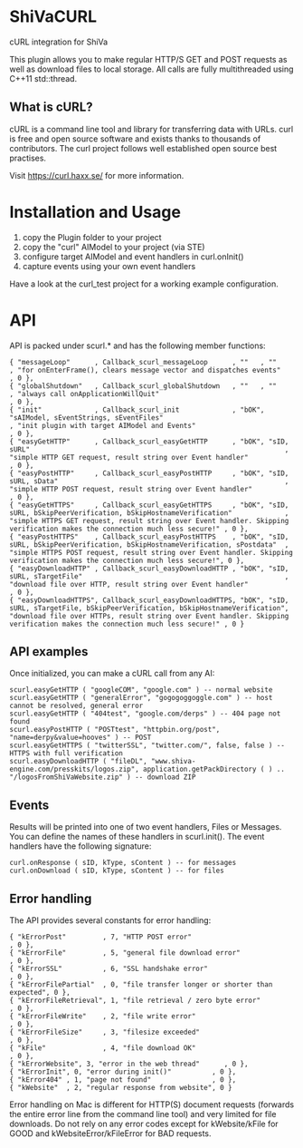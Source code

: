 # ShiVaCURL
cURL integration for ShiVa

This plugin allows you to make regular HTTP/S GET and POST requests as well as download files to local storage. All calls are fully multithreaded using C++11 std::thread.

## What is cURL?
cURL is a command line tool and library for transferring data with URLs. curl is free and open source software and exists thanks to thousands of contributors. The curl project follows well established open source best practises.

Visit https://curl.haxx.se/ for more information.

# Installation and Usage
1. copy the Plugin folder to your project
2. copy the "curl" AIModel to your project (via STE)
3. configure target AIModel and event handlers in curl.onInit()
4. capture events using your own event handlers

Have a look at the curl_test project for a working example configuration.

# API
API is packed under scurl.\* and has the following member functions:

    { "messageLoop"      , Callback_scurl_messageLoop      , ""   , ""                                                                        , "for onEnterFrame(), clears message vector and dispatches events"                                                          , 0 }, 
    { "globalShutdown"   , Callback_scurl_globalShutdown   , ""   , ""                                                                        , "always call onApplicationWillQuit"                                                                                        , 0 }, 
    { "init"             , Callback_scurl_init             , "bOK", "sAIModel, sEventStrings, sEventFiles"                                    , "init plugin with target AIModel and Events"                                                                               , 0 }, 
    { "easyGetHTTP"      , Callback_scurl_easyGetHTTP      , "bOK", "sID, sURL"                                                               , "simple HTTP GET request, result string over Event handler"                                                                , 0 }, 
    { "easyPostHTTP"     , Callback_scurl_easyPostHTTP     , "bOK", "sID, sURL, sData"                                                        , "simple HTTP POST request, result string over Event handler"                                                               , 0 }, 
    { "easyGetHTTPS"     , Callback_scurl_easyGetHTTPS     , "bOK", "sID, sURL, bSkipPeerVerification, bSkipHostnameVerification"             , "simple HTTPS GET request, result string over Event handler. Skipping verification makes the connection much less secure!" , 0 }, 
    { "easyPostHTTPS"    , Callback_scurl_easyPostHTTPS    , "bOK", "sID, sURL, bSkipPeerVerification, bSkipHostnameVerification, sPostdata"  , "simple HTTPS POST request, result string over Event handler. Skipping verification makes the connection much less secure!", 0 }, 
    { "easyDownloadHTTP" , Callback_scurl_easyDownloadHTTP , "bOK", "sID, sURL, sTargetFile"                                                  , "download file over HTTP, result string over Event handler"                                                                , 0 }, 
    { "easyDownloadHTTPS", Callback_scurl_easyDownloadHTTPS, "bOK", "sID, sURL, sTargetFile, bSkipPeerVerification, bSkipHostnameVerification", "download file over HTTPs, result string over Event handler. Skipping verification makes the connection much less secure!" , 0 }

## API examples
Once initialized, you can make a cURL call from any AI:

    scurl.easyGetHTTP ( "googleCOM", "google.com" ) -- normal website
    scurl.easyGetHTTP ( "generalError", "gogogoggoggle.com" ) -- host cannot be resolved, general error
    scurl.easyGetHTTP ( "404test", "google.com/derps" ) -- 404 page not found
    scurl.easyPostHTTP ( "POSTtest", "httpbin.org/post", "name=derpy&value=hooves" ) -- POST
    scurl.easyGetHTTPS ( "twitterSSL", "twitter.com/", false, false ) -- HTTPS with full verification
    scurl.easyDownloadHTTP ( "fileDL", "www.shiva-engine.com/presskits/logos.zip", application.getPackDirectory ( ) .. "/logosFromShiVaWebsite.zip" ) -- download ZIP
    
## Events
Results will be printed into one of two event handlers, Files or Messages. You can define the names of these handlers in scurl.init(). The event handlers have the following signature:

    curl.onResponse ( sID, kType, sContent ) -- for messages
    curl.onDownload ( sID, kType, sContent ) -- for files
    
## Error handling
The API provides several constants for error handling:

    { "kErrorPost"         , 7, "HTTP POST error"                              , 0 }, 
    { "kErrorFile"         , 5, "general file download error"                  , 0 }, 
    { "kErrorSSL"          , 6, "SSL handshake error"                          , 0 }, 
    { "kErrorFilePartial"  , 0, "file transfer longer or shorter than expected", 0 }, 
    { "kErrorFileRetrieval", 1, "file retrieval / zero byte error"             , 0 }, 
    { "kErrorFileWrite"    , 2, "file write error"                             , 0 }, 
    { "kErrorFileSize"     , 3, "filesize exceeded"                            , 0 }, 
    { "kFile"              , 4, "file download OK"                             , 0 }, 
    { "kErrorWebsite", 3, "error in the web thread"      , 0 }, 
    { "kErrorInit", 0, "error during init()"          , 0 }, 
    { "kError404" , 1, "page not found"               , 0 }, 
    { "kWebsite"  , 2, "regular response from website", 0 }	
    
Error handling on Mac is different for HTTP(S) document requests (forwards the entire error line from the command line tool) and very limited for file downloads. Do not rely on any error codes except for kWebsite/kFile for GOOD and kWebsiteError/kFileError for BAD requests.
